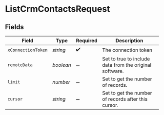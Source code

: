 # ListCrmContactsRequest


## Fields

| Field                                                   | Type                                                    | Required                                                | Description                                             |
| ------------------------------------------------------- | ------------------------------------------------------- | ------------------------------------------------------- | ------------------------------------------------------- |
| `xConnectionToken`                                      | *string*                                                | :heavy_check_mark:                                      | The connection token                                    |
| `remoteData`                                            | *boolean*                                               | :heavy_minus_sign:                                      | Set to true to include data from the original software. |
| `limit`                                                 | *number*                                                | :heavy_minus_sign:                                      | Set to get the number of records.                       |
| `cursor`                                                | *string*                                                | :heavy_minus_sign:                                      | Set to get the number of records after this cursor.     |